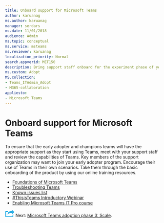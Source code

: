 ```yaml
---
title: Onboard support for Microsoft Teams
author: karuanag
ms.author: karuanag
manager: serdars
ms.date: 11/01/2018
audience: Admin
ms.topic: conceptual
ms.service: msteams
ms.reviewer: karuanag
localization_priority: Normal
search.appverid: MET150
description: Bring support staff onboard for the experiment phase of your Teams adoption.
ms.custom: Adopt
MS.collection: 
- Teams_ITAdmin_Adopt
- M365-collaboration
appliesto: 
- Microsoft Teams
---
```


# Onboard support for Microsoft Teams

To ensure that the early adopter and champions teams will have the appropriate support as they start using Teams, meet with your support staff and review the capabilities of Teams. Key members of the support organization may want to join your early adopter program. Encourage their use of Teams in their own scenarios. Take them through the basic onboarding of the product by using our online training resources.  

- [Foundations of Microsoft Teams](https://youtu.be/xJBvJTDiQqg)
- [Troubleshooting Teams](https://youtu.be/0KNh9KNpXcA)
- [Known issues list](https://aka.ms/TeamsKnownIssues)
- [#ThisisTeams Introductory Webinar](https://microsoftteams.eventbuilder.com/This%20is%20Teams) 
- [Enabling Microsoft Teams IT Pro course](https://www.edx.org/course/enabling-teamwork-microsoft-teams-1)

![Next Steps icon](media/teams-adoption-next-icon.png) Next: [Microsoft Teams adoption phase 3: Scale](teams-adoption-phase3-enable.md).